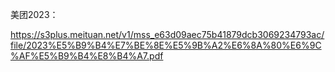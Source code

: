 

美团2023：

https://s3plus.meituan.net/v1/mss_e63d09aec75b41879dcb3069234793ac/file/2023%E5%B9%B4%E7%BE%8E%E5%9B%A2%E6%8A%80%E6%9C%AF%E5%B9%B4%E8%B4%A7.pdf